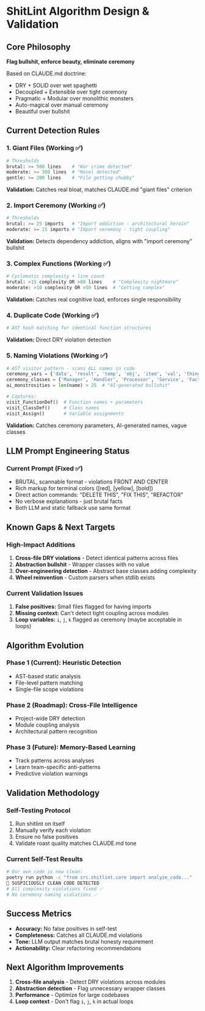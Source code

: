 # ShitLint Algorithm Design & Validation

## Core Philosophy
**Flag bullshit, enforce beauty, eliminate ceremony**

Based on CLAUDE.md doctrine:
- DRY + SOLID over wet spaghetti
- Decoupled + Extensible over tight ceremony
- Pragmatic + Modular over monolithic monsters
- Auto-magical over manual ceremony
- Beautiful over bullshit

## Current Detection Rules

### 1. Giant Files (Working ✅)
```python
# Thresholds
brutal: >= 500 lines    # "War crime detected"
moderate: >= 300 lines  # "Novel detected" 
gentle: >= 200 lines    # "File getting chubby"
```
**Validation:** Catches real bloat, matches CLAUDE.md "giant files" criterion

### 2. Import Ceremony (Working ✅)
```python
# Thresholds
brutal: >= 25 imports   # "Import addiction - architectural heroin"
moderate: >= 15 imports # "Import ceremony - tight coupling"
```
**Validation:** Detects dependency addiction, aligns with "import ceremony" bullshit

### 3. Complex Functions (Working ✅)
```python
# Cyclomatic complexity + line count
brutal: >15 complexity OR >80 lines    # "Complexity nightmare"
moderate: >10 complexity OR >50 lines  # "Getting complex"
```
**Validation:** Catches real cognitive load, enforces single responsibility

### 4. Duplicate Code (Working ✅)
```python
# AST hash matching for identical function structures
```
**Validation:** Direct DRY violation detection

### 5. Naming Violations (Working ✅)
```python
# AST visitor pattern - scans ALL names in code
ceremony_vars = {'data', 'result', 'temp', 'obj', 'item', 'val', 'thing', 'params'}
ceremony_classes = {'Manager', 'Handler', 'Processor', 'Service', 'Factory'}
ai_monstrosities = len(name) > 25  # "AI-generated bullshit"

# Captures:
visit_FunctionDef()  # Function names + parameters  
visit_ClassDef()     # Class names
visit_Assign()       # Variable assignments
```
**Validation:** Catches ceremony parameters, AI-generated names, vague classes

## LLM Prompt Engineering Status

### Current Prompt (Fixed ✅)
- BRUTAL, scannable format - violations FRONT AND CENTER
- Rich markup for terminal colors ([red], [yellow], [bold])
- Direct action commands: "DELETE THIS", "FIX THIS", "REFACTOR"
- No verbose explanations - just brutal facts
- Both LLM and static fallback use same format

## Known Gaps & Next Targets

### High-Impact Additions
1. **Cross-file DRY violations** - Detect identical patterns across files
2. **Abstraction bullshit** - Wrapper classes with no value
3. **Over-engineering detection** - Abstract base classes adding complexity
4. **Wheel reinvention** - Custom parsers when stdlib exists

### Current Validation Issues
1. **False positives:** Small files flagged for having imports  
2. **Missing context:** Can't detect tight coupling across modules
3. **Loop variables:** `i`, `j`, `k` flagged as ceremony (maybe acceptable in loops)

## Algorithm Evolution

### Phase 1 (Current): Heuristic Detection
- AST-based static analysis
- File-level pattern matching
- Single-file scope violations

### Phase 2 (Roadmap): Cross-File Intelligence
- Project-wide DRY detection
- Module coupling analysis
- Architectural pattern recognition

### Phase 3 (Future): Memory-Based Learning
- Track patterns across analyses
- Learn team-specific anti-patterns
- Predictive violation warnings

## Validation Methodology

### Self-Testing Protocol
1. Run shitlint on itself
2. Manually verify each violation
3. Ensure no false positives
4. Validate roast quality matches CLAUDE.md tone

### Current Self-Test Results
```bash
# Our own code is now clean:
poetry run python -c "from src.shitlint.core import analyze_code..."
🤨 SUSPICIOUSLY CLEAN CODE DETECTED
# All complexity violations fixed ✅
# No ceremony naming violations ✅
```

## Success Metrics
- **Accuracy:** No false positives in self-test
- **Completeness:** Catches all CLAUDE.md violations
- **Tone:** LLM output matches brutal honesty requirement
- **Actionability:** Clear refactoring recommendations

## Next Algorithm Improvements
1. **Cross-file analysis** - Detect DRY violations across modules
2. **Abstraction detection** - Flag unnecessary wrapper classes  
3. **Performance** - Optimize for large codebases
4. **Loop context** - Don't flag `i`, `j`, `k` in actual loops